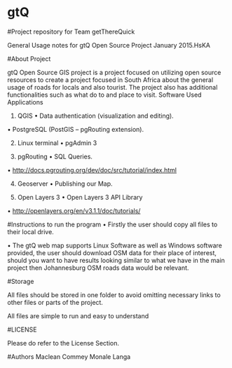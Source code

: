 # gtQ

#Project repository for Team getThereQuick

General Usage notes for gtQ Open Source Project January 2015.HsKA

#About Project

gtQ Open Source GIS project is a project focused on utilizing open source resources to create a project  focused in South Africa about the general usage of roads for locals and also tourist. The project also has additional functionalities such as what do to and place to visit.
Software Used
Applications

1.	QGIS
•	Data authentication (visualization and editing).

•	PostgreSQL (PostGIS – pgRouting extension).

2.	Linux terminal
•	pgAdmin 3

3.	pgRouting
•	SQL Queries.

•	http://docs.pgrouting.org/dev/doc/src/tutorial/index.html

4.	Geoserver
•	Publishing our Map.

5.	Open Layers 3
•	Open Layers 3 API Library

•	http://openlayers.org/en/v3.1.1/doc/tutorials/

#Instructions to run the program
•	Firstly the user should copy all files to their local drive.

•	The gtQ web map supports Linux Software as well as Windows software provided, the user should download OSM data for their place of interest, should you want to have results looking similar to what we have in the main project then Johannesburg OSM roads data would be relevant.

#Storage

All files should be stored in one folder to avoid omitting necessary links to other files or parts of the project.

All files are simple to run and easy to understand

#LICENSE

Please do refer to the License Section.

#Authors
Maclean Commey
Monale Langa

